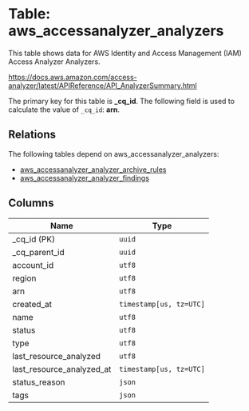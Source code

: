 # Table: aws_accessanalyzer_analyzers

This table shows data for AWS Identity and Access Management (IAM) Access Analyzer Analyzers.

https://docs.aws.amazon.com/access-analyzer/latest/APIReference/API_AnalyzerSummary.html

The primary key for this table is **_cq_id**.
The following field is used to calculate the value of `_cq_id`: **arn**.
## Relations

The following tables depend on aws_accessanalyzer_analyzers:
  - [aws_accessanalyzer_analyzer_archive_rules](aws_accessanalyzer_analyzer_archive_rules.md)
  - [aws_accessanalyzer_analyzer_findings](aws_accessanalyzer_analyzer_findings.md)

## Columns

| Name          | Type          |
| ------------- | ------------- |
|_cq_id (PK)|`uuid`|
|_cq_parent_id|`uuid`|
|account_id|`utf8`|
|region|`utf8`|
|arn|`utf8`|
|created_at|`timestamp[us, tz=UTC]`|
|name|`utf8`|
|status|`utf8`|
|type|`utf8`|
|last_resource_analyzed|`utf8`|
|last_resource_analyzed_at|`timestamp[us, tz=UTC]`|
|status_reason|`json`|
|tags|`json`|